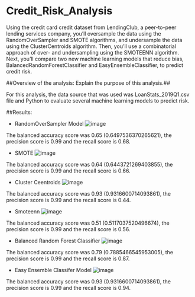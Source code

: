 # Credit_Risk_Analysis
Using the credit card credit dataset from LendingClub, a peer-to-peer lending services company, you’ll oversample the data using the RandomOverSampler and SMOTE algorithms, and undersample the data using the ClusterCentroids algorithm. Then, you’ll use a combinatorial approach of over- and undersampling using the SMOTEENN algorithm. Next, you’ll compare two new machine learning models that reduce bias, BalancedRandomForestClassifier and EasyEnsembleClassifier, to predict credit risk.


##Overview of the analysis: Explain the purpose of this analysis.##

For this analysis, the data source that was used was LoanStats_2019Q1.csv file and Python to evaluate several machine learning models to predict risk. 

##Results: 

- RandomOverSampler Model
![image](https://user-images.githubusercontent.com/96396696/175616400-13df0a06-577c-4589-ab1e-bb9d00cb1fc2.png)

The balanced accuracy score was 0.65 (0.6497536370265621), the precision score is 0.99 and the recall score is 0.68.

- SMOTE
![image](https://user-images.githubusercontent.com/96396696/175616290-836259fc-6c0e-4e33-b397-e25588bce7a8.png)

The balanced accuracy score was 0.64 (0.6443721269403855), the precision score is 0.99 and the recall score is 0.66.

- Cluster Ceentroids
![image](https://user-images.githubusercontent.com/96396696/175616188-7fd15e3b-ee18-4dc3-b37c-b60c1acba0a3.png)

The balanced accuracy score was 0.93 (0.9316600714093861), the precision score is 0.99 and the recall score is 0.44.

- Smoteenn
![image](https://user-images.githubusercontent.com/96396696/175616104-a8965472-365e-4051-9d59-2e1a5197fa91.png)

The balanced accuracy score was 0.51 (0.5117037520496674), the precision score is 0.99 and the recall score is 0.56.

- Balanced Random Forest Classifier
![image](https://user-images.githubusercontent.com/96396696/175615994-32e33806-0dc8-499f-badf-289e2d827a76.png)

The balanced accuracy score was 0.79 (0.7885466545953005), the precision score is 0.99 and the recall score is 0.87.

- Easy Ensemble Classifer Model
![image](https://user-images.githubusercontent.com/96396696/175615839-eb794917-1e9a-41a9-8e1d-be55311bf396.png)

The balanced accuracy score was 0.93 (0.9316600714093861), the precision score is 0.99 and the recall score is 0.94.
